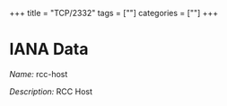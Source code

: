 +++
title = "TCP/2332"
tags = [""]
categories = [""]
+++

# IANA Data

_Name:_ rcc-host

_Description:_ RCC Host

